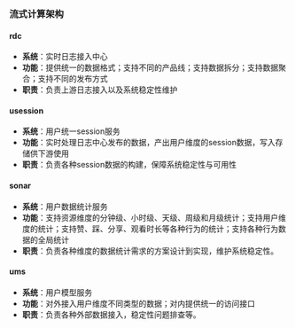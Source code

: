 ### 流式计算架构

#### rdc
- **系统**：实时日志接入中心
- **功能**：提供统一的数据格式；支持不同的产品线；支持数据拆分；支持数据聚合；支持不同的发布方式
- **职责**：负责上游日志接入以及系统稳定性维护

#### usession
- **系统**：用户统一session服务
- **功能**：实时处理日志中心发布的数据，产出用户维度的session数据，写入存储供下游使用
- **职责**：负责各种session数据的构建，保障系统稳定性与可用性

#### sonar
- **系统**：用户数据统计服务
- **功能**：支持资源维度的分钟级、小时级、天级、周级和月级统计；支持用户维度的统计；支持赞、踩、分享、观看时长等各种行为的统计；支持各种行为数据的全局统计
- **职责**：负责各种维度的数据统计需求的方案设计到实现，维护系统稳定性。

#### ums
- **系统**：用户模型服务
- **功能**：对外接入用户维度不同类型的数据；对内提供统一的访问接口
- **职责**：负责各种外部数据接入，稳定性问题排查等。
